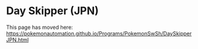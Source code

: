 # Day Skipper (JPN)

This page has moved here: https://pokemonautomation.github.io/Programs/PokemonSwSh/DaySkipperJPN.html


